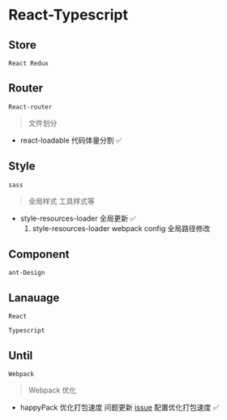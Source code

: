 # React-Typescript

## Store
```
React Redux
```

## Router
```
React-router
```
> 文件划分
- react-loadable 代码体量分割  ✅

## Style
```
sass
```
> 全局样式 工具样式等
- style-resources-loader 全局更新  ✅  
    1. style-resources-loader webpack config 全局路径修改

## Component
```
ant-Design
```

## Lanauage
```
React

Typescript
```

## Until
```
Webpack
```
> Webpack 优化
- happyPack 优化打包速度 问题更新 [issue](https://github.com/amireh/happypack/issues/183) 配置优化打包速度 ✅



